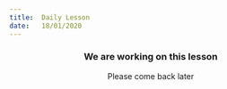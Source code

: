 ```yaml
---
title:  Daily Lesson
date:   18/01/2020
---
```


### <center>We are working on this lesson</center>
<center>Please come back later</center>